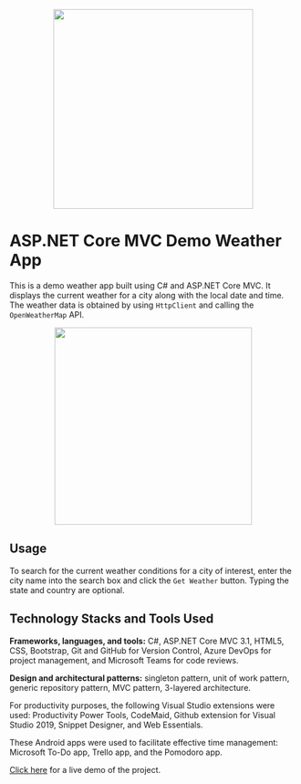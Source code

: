 <p align="center"> 
  <img width=350 src="https://user-images.githubusercontent.com/19508650/136642393-8b84f333-25b9-44c7-bcd9-d21ad7eb2d21.jpg">
</p>

# ASP.NET Core MVC Demo Weather App

This is a demo weather app built using C# and ASP.NET Core MVC. It displays the current weather for a city along with the local date and time. The weather data is obtained by using `HttpClient` and calling the `OpenWeatherMap` API.

<p align="center"> 
  <img width=346 src="https://user-images.githubusercontent.com/19508650/136658509-467c48d9-7e15-4734-9fbe-b884d8cdecf6.jpg">
</p>

<!-- <p align="center">
  <img src="src/Screenshots/weatherss.png">
</p>
 -->

## Usage

To search for the current weather conditions for a city of interest, enter the city name into the search box and click the `Get Weather` button. Typing the state and country are optional.

## Technology Stacks and Tools Used

**Frameworks, languages, and tools:** C#, ASP.NET Core MVC 3.1, HTML5, CSS, Bootstrap, Git and GitHub for Version Control, Azure DevOps for project management, and Microsoft Teams for code reviews.

**Design and architectural patterns:** singleton pattern, unit of work pattern, generic repository pattern, MVC pattern, 3-layered architecture.

For productivity purposes, the following Visual Studio extensions were used: Productivity Power Tools, CodeMaid, Github extension for Visual Studio 2019, Snippet Designer, and Web Essentials. 

These Android apps were used to facilitate effective time management: Microsoft To-Do app, Trello app, and the Pomodoro app.

[Click here](https://weatherapp.rajnarayanan.com) for a live demo of the project.
